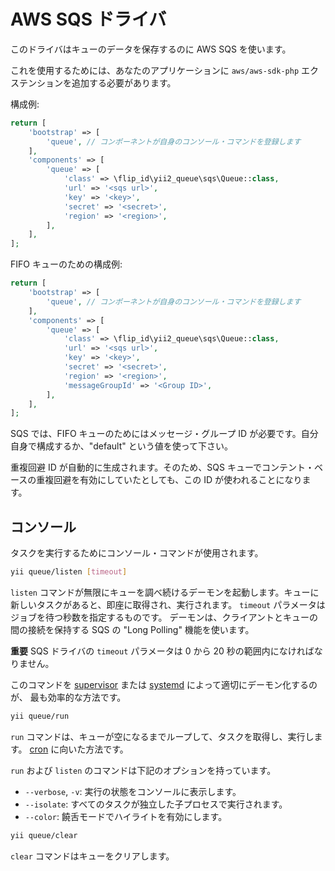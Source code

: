 AWS SQS ドライバ
================

このドライバはキューのデータを保存するのに AWS SQS を使います。

これを使用するためには、あなたのアプリケーションに `aws/aws-sdk-php` エクステンションを追加する必要があります。

構成例:

```php
return [
    'bootstrap' => [
        'queue', // コンポーネントが自身のコンソール・コマンドを登録します
    ],
    'components' => [
        'queue' => [
            'class' => \flip_id\yii2_queue\sqs\Queue::class,
            'url' => '<sqs url>',
            'key' => '<key>',
            'secret' => '<secret>',
            'region' => '<region>',
        ],
    ],
];
```

FIFO キューのための構成例:

```php
return [
    'bootstrap' => [
        'queue', // コンポーネントが自身のコンソール・コマンドを登録します
    ],
    'components' => [
        'queue' => [
            'class' => \flip_id\yii2_queue\sqs\Queue::class,
            'url' => '<sqs url>',
            'key' => '<key>',
            'secret' => '<secret>',
            'region' => '<region>',
            'messageGroupId' => '<Group ID>',
        ],
    ],
];
```

SQS では、FIFO キューのためにはメッセージ・グループ ID が必要です。自分自身で構成するか、"default" という値を使って下さい。

重複回避 ID が自動的に生成されます。そのため、SQS キューでコンテント・ベースの重複回避を有効にしていたとしても、この ID が使われることになります。

コンソール
----------

タスクを実行するためにコンソール・コマンドが使用されます。

```sh
yii queue/listen [timeout]
```

`listen` コマンドが無限にキューを調べ続けるデーモンを起動します。キューに新しいタスクがあると、即座に取得され、実行されます。
`timeout` パラメータはジョブを待つ秒数を指定するものです。
デーモンは、クライアントとキューの間の接続を保持する SQS の "Long Polling" 機能を使います。

**重要** SQS ドライバの `timeout` パラメータは 0 から 20 秒の範囲内になければなりません。

このコマンドを [supervisor](worker.md#supervisor) または [systemd](worker.md#systemd) によって適切にデーモン化するのが、
最も効率的な方法です。

```sh
yii queue/run
```

`run` コマンドは、キューが空になるまでループして、タスクを取得し、実行します。
[cron](worker.md#cron) に向いた方法です。

`run` および `listen` のコマンドは下記のオプションを持っています。

- `--verbose`, `-v`: 実行の状態をコンソールに表示します。
- `--isolate`: すべてのタスクが独立した子プロセスで実行されます。
- `--color`: 饒舌モードでハイライトを有効にします。

```sh
yii queue/clear
```

`clear` コマンドはキューをクリアします。


